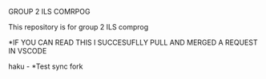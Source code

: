 GROUP 2 ILS COMRPOG

This repository is for group 2 ILS comprog

*IF YOU CAN READ THIS I SUCCESUFLLY PULL AND MERGED A REQUEST IN VSCODE

haku - *Test sync fork
